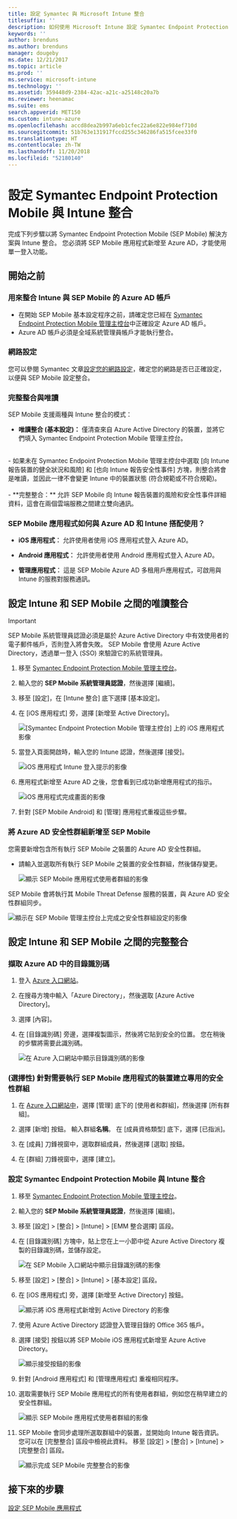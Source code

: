```yaml
---
title: 設定 Symantec 與 Microsoft Intune 整合
titlesuffix: ''
description: 如何使用 Microsoft Intune 設定 Symantec Endpoint Protection Mobile 解決方案，來控制行動裝置對公司資源的存取。
keywords: ''
author: brenduns
ms.author: brenduns
manager: dougeby
ms.date: 12/21/2017
ms.topic: article
ms.prod: ''
ms.service: microsoft-intune
ms.technology: ''
ms.assetid: 359448d9-2384-42ac-a21c-a25148c20a7b
ms.reviewer: heenamac
ms.suite: ems
search.appverid: MET150
ms.custom: intune-azure
ms.openlocfilehash: accd8dea2b997a6eb1cfec22a6e822e984ef710d
ms.sourcegitcommit: 51b763e131917fccd255c346286fa515fcee33f0
ms.translationtype: HT
ms.contentlocale: zh-TW
ms.lasthandoff: 11/20/2018
ms.locfileid: "52180140"
---
```

# <a name="set-up-symantec-endpoint-protection-mobile-integration-with-intune"></a>設定 Symantec Endpoint Protection Mobile 與 Intune 整合

完成下列步驟以將 Symantec Endpoint Protection Mobile (SEP Mobile) 解決方案與 Intune 整合。 您必須將 SEP Mobile 應用程式新增至 Azure AD，才能使用單一登入功能。

## <a name="before-you-begin"></a>開始之前

### <a name="azure-ad-account-used-to-integrate-intune-and-sep-mobile"></a>用來整合 Intune 與 SEP Mobile 的 Azure AD 帳戶

-   在開始 SEP Mobile 基本設定程序之前，請確定您已經在 [Symantec Endpoint Protection Mobile 管理主控台](https://aad.skycure.com)中正確設定 Azure AD 帳戶。
- Azure AD 帳戶必須是全域系統管理員帳戶才能執行整合。
### <a name="network-setup"></a>網路設定

您可以參閱 Symantec 文章[設定您的網路設定](https://portal.skycure.com/articles/Documentation/Setting-up-your-network-configuration-26-8-2016)，確定您的網路是否已正確設定，以便與 SEP Mobile 設定整合。

### <a name="full-integration-vs-read-only"></a>完整整合與唯讀

SEP Mobile 支援兩種與 Intune 整合的模式：

-   **唯讀整合 (基本設定)：** 僅清查來自 Azure Active Directory 的裝置，並將它們填入 Symantec Endpoint Protection Mobile 管理主控台。
<br>
    -   如果未在 Symantec Endpoint Protection Mobile 管理主控台中選取 [向 Intune 報告裝置的健全狀況和風險] 和 [也向 Intune 報告安全性事件] 方塊，則整合將會是唯讀，並因此一律不會變更 Intune 中的裝置狀態 (符合規範或不符合規範)。
<br></br>
-   **完整整合：** 允許 SEP Mobile 向 Intune 報告裝置的風險和安全性事件詳細資料，這會在兩個雲端服務之間建立雙向通訊。

### <a name="how-are-the-sep-mobile-apps-used-with-azure-ad-and-intune"></a>SEP Mobile 應用程式如何與 Azure AD 和 Intune 搭配使用？

-   **iOS 應用程式︰** 允許使用者使用 iOS 應用程式登入 Azure AD。

-   **Android 應用程式︰** 允許使用者使用 Android 應用程式登入 Azure AD。

-   **管理應用程式︰** 這是 SEP Mobile Azure AD 多租用戶應用程式，可啟用與 Intune 的服務對服務通訊。

## <a name="to-set-up-the-read-only-integration-between-intune-and-sep-mobile"></a>設定 Intune 和 SEP Mobile 之間的唯讀整合

> [!IMPORTANT]
> SEP Mobile 系統管理員認證必須是屬於 Azure Active Directory 中有效使用者的電子郵件帳戶，否則登入將會失敗。 SEP Mobile 會使用 Azure Active Directory，透過單一登入 (SSO) 來驗證它的系統管理員。

1.  移至 [Symantec Endpoint Protection Mobile 管理主控台](https://aad.skycure.com)。

2.  輸入您的 **SEP Mobile 系統管理員認證**，然後選擇 [繼續]。

3.  移至 [設定]，在 [Intune 整合] 底下選擇 [基本設定]。

4.  在 [iOS 應用程式] 旁，選擇 [新增至 Active Directory]。

    ![[Symantec Endpoint Protection Mobile 管理主控台] 上的 iOS 應用程式影像](./media/symantec-portal-basic-add.png)

5.  當登入頁面開啟時，輸入您的 Intune 認證，然後選擇 [接受]。

    ![iOS 應用程式 Intune 登入提示的影像](./media/symantec-portal-basic-accept.png)

6.  應用程式新增至 Azure AD 之後，您會看到已成功新增應用程式的指示。

    ![iOS 應用程式完成畫面的影像](./media/symantec-portal-basic-added.png)

7. 針對 [SEP Mobile Android] 和 [管理] 應用程式重複這些步驟。

### <a name="add-an-azure-ad-security-group-into-sep-mobile"></a>將 Azure AD 安全性群組新增至 SEP Mobile

您需要新增包含所有執行 SEP Mobile 之裝置的 Azure AD 安全性群組。

-  請輸入並選取所有執行 SEP Mobile 之裝置的安全性群組，然後儲存變更。

    ![顯示 SEP Mobile 應用程式使用者群組的影像](./media/symantec-portal-basic-groups.png)   

SEP Mobile 會將執行其 Mobile Threat Defense 服務的裝置，與 Azure AD 安全性群組同步。

![顯示在 SEP Mobile 管理主控台上完成之安全性群組設定的影像](./media/symantec-portal-basic-status.png)

## <a name="to-set-up-the-full-integration-between-intune-and-sep-mobile"></a>設定 Intune 和 SEP Mobile 之間的完整整合

### <a name="retrieve-the-directory-id-in-azure-ad"></a>擷取 Azure AD 中的目錄識別碼

1. 登入 [Azure 入口網站](https://portal.azure.com)。

2. 在搜尋方塊中輸入「Azure Directory」，然後選取 [Azure Active Directory]。

3. 選擇 [內容]。

4. 在 [目錄識別碼] 旁邊，選擇複製圖示，然後將它貼到安全的位置。 您在稍後的步驟將需要此識別碼。

    ![在 Azure 入口網站中顯示目錄識別碼的影像](./media/symantec-azure-portal-directory-ID.png)

### <a name="optional-create-a-dedicated-security-group-for-devices-that-need-to-run-the-sep-mobile-apps"></a>(選擇性) 針對需要執行 SEP Mobile 應用程式的裝置建立專用的安全性群組
1. 在 [Azure 入口網站中](https://portal.azure.com)，選擇 [管理] 底下的 [使用者和群組]，然後選擇 [所有群組]。

2. 選擇 [新增] 按鈕。 輸入群組**名稱**。 在 [成員資格類型] 底下，選擇 [已指派]。

3. 在 [成員] 刀鋒視窗中，選取群組成員，然後選擇 [選取] 按鈕。

4. 在 [群組] 刀鋒視窗中，選擇 [建立]。

### <a name="set-up-the-integration-between-symantec-endpoint-protection-mobile-and-intune"></a>設定 Symantec Endpoint Protection Mobile 與 Intune 整合

1.  移至 [Symantec Endpoint Protection Mobile 管理主控台](https://aad.skycure.com)。

2.  輸入您的 **SEP Mobile 系統管理員認證**，然後選擇 [繼續]。

3.  移至 [設定] > [整合] > [Intune] > [EMM 整合選擇] 區段。

4. 在 [目錄識別碼] 方塊中，貼上您在上一小節中從 Azure Active Directory 複製的目錄識別碼，並儲存設定。

    ![在 SEP Mobile 入口網站中顯示目錄識別碼的影像](./media/symantec-portal-directory-ID.png)     

5. 移至 [設定] > [整合] > [Intune] > [基本設定] 區段。

6. 在 [iOS 應用程式] 旁，選擇 [新增至 Active Directory] 按鈕。

    ![顯示將 iOS 應用程式新增到 Active Directory 的影像](./media/symantec-portal-basic-add.png)   

7.  使用 Azure Active Directory 認證登入管理目錄的 Office 365 帳戶。

8.  選擇 [接受] 按鈕以將 SEP Mobile iOS 應用程式新增至 Azure Active Directory。

    ![顯示接受按鈕的影像](./media/symantec-portal-basic-accept.png)     

9.  針對 [Android 應用程式] 和 [管理應用程式] 重複相同程序。

10. 選取需要執行 SEP Mobile 應用程式的所有使用者群組，例如您在稍早建立的安全性群組。

    ![顯示 SEP Mobile 應用程式使用者群組的影像](./media/symantec-portal-basic-groups.png)   

11.  SEP Mobile 會同步處理所選取群組中的裝置，並開始向 Intune 報告資訊。 您可以在 [完整整合] 區段中檢視此資料。 移至 [設定] > [整合] > [Intune] > [完整整合] 區段。

     ![顯示完成 SEP Mobile 完整整合的影像](media/symantec-portal-basic-status.PNG)
## <a name="next-steps"></a>接下來的步驟

[設定 SEP Mobile 應用程式](mtd-apps-ios-app-configuration-policy-add-assign.md)
